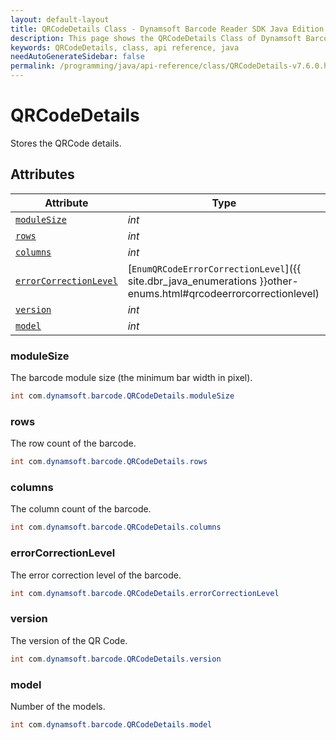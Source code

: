 ```yaml
---
layout: default-layout
title: QRCodeDetails Class - Dynamsoft Barcode Reader SDK Java Edition API Reference
description: This page shows the QRCodeDetails Class of Dynamsoft Barcode Reader SDK Java Edition API Reference.
keywords: QRCodeDetails, class, api reference, java
needAutoGenerateSidebar: false
permalink: /programming/java/api-reference/class/QRCodeDetails-v7.6.0.html
---
```



# QRCodeDetails
Stores the QRCode details.  
  

## Attributes
  
| Attribute | Type |
|---------- | ---- |
| [`moduleSize`](#modulesize) | *int* |
| [`rows`](#rows) | *int* |
| [`columns`](#columns) | *int* |
| [`errorCorrectionLevel`](#errorcorrectionlevel) | [`EnumQRCodeErrorCorrectionLevel`]({{ site.dbr_java_enumerations }}other-enums.html#qrcodeerrorcorrectionlevel) |
| [`version`](#version) | *int* |
| [`model`](#model) | *int* |


### moduleSize
The barcode module size (the minimum bar width in pixel).  
```java
int com.dynamsoft.barcode.QRCodeDetails.moduleSize
```

### rows
The row count of the barcode.  
```java
int com.dynamsoft.barcode.QRCodeDetails.rows
```

### columns
The column count of the barcode. 
```java
int com.dynamsoft.barcode.QRCodeDetails.columns
```

### errorCorrectionLevel
The error correction level of the barcode.  
```java
int com.dynamsoft.barcode.QRCodeDetails.errorCorrectionLevel
```

### version
The version of the QR Code.
```java
int com.dynamsoft.barcode.QRCodeDetails.version
```

### model
Number of the models.
```java
int com.dynamsoft.barcode.QRCodeDetails.model
```

